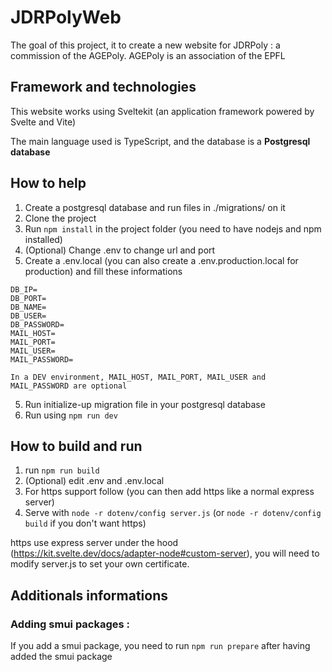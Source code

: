 # JDRPolyWeb
The goal of this project, it to create a new website for JDRPoly : a commission of the AGEPoly. AGEPoly is an association of the EPFL

## Framework and technologies
This website works using Sveltekit (an application framework powered by Svelte and Vite)

The main language used is TypeScript, and the database is a **Postgresql database** 

## How to help
1. Create a postgresql database and run files in ./migrations/ on it
2. Clone the project
3. Run `npm install` in the project folder (you need to have nodejs and npm installed)
4. (Optional) Change .env to change url and port
5. Create a .env.local (you can also create a .env.production.local for production) and fill these informations 
```
DB_IP=
DB_PORT=
DB_NAME=
DB_USER=
DB_PASSWORD=
MAIL_HOST=
MAIL_PORT=
MAIL_USER=
MAIL_PASSWORD=
```
`In a DEV environment, MAIL_HOST, MAIL_PORT, MAIL_USER and MAIL_PASSWORD are optional`

5. Run initialize-up migration file in your postgresql database
6. Run using `npm run dev`

## How to build and run
1. run `npm run build`
2. (Optional) edit .env and .env.local
3. For https support follow  (you can then add https like a normal express server)
4. Serve with `node -r dotenv/config server.js` (or `node -r dotenv/config build` if you don't want https)

https use express server under the hood (https://kit.svelte.dev/docs/adapter-node#custom-server), 
you will need to modify server.js to set your own certificate.

## Additionals informations

### Adding smui packages : 
If you add a smui package, you need to run `npm run prepare` after having added the smui package